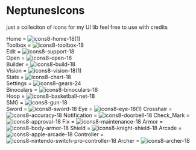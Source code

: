 # NeptunesIcons
just a colleciton of icons for my UI lib feel free to use with credits

Home = ![icons8-home-18(1)](https://github.com/user-attachments/assets/c65679bc-a14c-4297-ac9b-16c68e49b36f)   
Toolbox = ![icons8-toolbox-18](https://github.com/user-attachments/assets/feceb5e1-6601-40b5-bc12-af3659113590)  
Edit = ![icons8-support-18](https://github.com/user-attachments/assets/742b413b-bbd2-47ea-85f4-04ee0e190a64)  
Open = ![icons8-open-18](https://github.com/user-attachments/assets/6a8eee2a-4cd2-400d-b405-42ff449999ca)  
Builder = ![icons8-build-18](https://github.com/user-attachments/assets/d330dd78-0e0c-4065-ade7-c873c67d0f64)  
Vision = ![icons8-vision-18(1)](https://github.com/user-attachments/assets/a2b480aa-0935-41c7-b486-02d126105f8b)  
Stats = ![icons8-chart-18](https://github.com/user-attachments/assets/c1dd3e0b-f62a-4904-94f9-49a4f9e25088)  
Settings = ![icons8-gears-24](https://github.com/user-attachments/assets/075b50ca-aa56-47d0-b3e3-d8b73e815f26)  
Binoculars = ![icons8-binoculars-18](https://github.com/user-attachments/assets/258878c8-5522-48c4-83e6-52f1c20e1ec1)  
Hoop = ![icons8-basketball-net-18](https://github.com/user-attachments/assets/9a243696-0003-4462-8003-4c4393a48f86)  
SMG = ![icons8-gun-18](https://github.com/user-attachments/assets/893c432e-15bf-4950-9034-cd61ab21e951)  
Sword = ![icons8-sword-18](https://github.com/user-attachments/assets/a6f72954-d6ed-4977-80e2-d5bcb03a50fb)
Eye = ![icons8-eye-18(1)](https://github.com/user-attachments/assets/91ed432a-6037-49ab-8b38-37ac8096eae2)
Crosshair = ![icons8-accuracy-18](https://github.com/user-attachments/assets/0a4ee050-294d-474f-bdb9-4b68ba8b0d93)
Notification = ![icons8-doorbell-18](https://github.com/user-attachments/assets/c0e99bed-831d-4a06-8d60-daa1117fd238)
Check_Mark = ![icons8-approval-18](https://github.com/user-attachments/assets/adbfd8eb-3e48-47da-9674-195c32b83002)
Fix = ![icons8-maintenance-18](https://github.com/user-attachments/assets/94961543-9a17-4ad9-8d05-58bba36d6f57)
Armor = ![icons8-body-armor-18](https://github.com/user-attachments/assets/c7034c29-edf4-463d-8305-165883f719bc)
Shield = ![icons8-knight-shield-18](https://github.com/user-attachments/assets/abd14982-21a6-40a2-8476-ca48b0e32060)
Arcade = ![icons8-apple-arcade-18](https://github.com/user-attachments/assets/401583be-9141-47e0-abe0-bfa13c74937f)
Controller = ![icons8-nintendo-switch-pro-controller-18](https://github.com/user-attachments/assets/7713000d-243c-47af-8ba3-a2f24476a4c2)
Archer = ![icons8-archer-18](https://github.com/user-attachments/assets/c86e8521-4cc6-49c4-a83e-33685ddb8dda)
